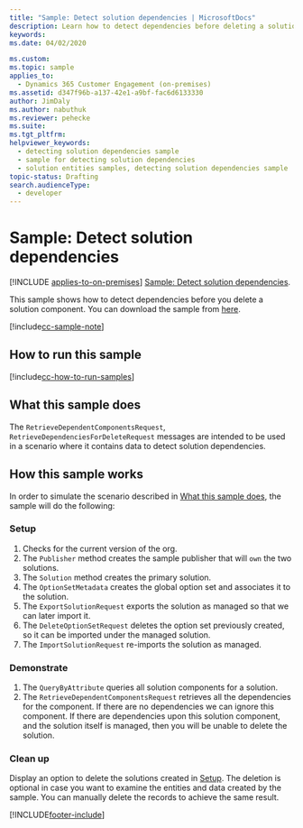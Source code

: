```yaml
---
title: "Sample: Detect solution dependencies | MicrosoftDocs"
description: Learn how to detect dependencies before deleting a solution component with this code sample for Dynamics 365 Customer Engagement (on-premises).
keywords: 
ms.date: 04/02/2020

ms.custom: 
ms.topic: sample
applies_to: 
  - Dynamics 365 Customer Engagement (on-premises)
ms.assetid: d347f96b-a137-42e1-a9bf-fac6d6133330
author: JimDaly
ms.author: nabuthuk
ms.reviewer: pehecke
ms.suite: 
ms.tgt_pltfrm: 
helpviewer_keywords: 
  - detecting solution dependencies sample
  - sample for detecting solution dependencies
  - solution entities samples, detecting solution dependencies sample
topic-status: Drafting
search.audienceType: 
  - developer
---
```


# Sample: Detect solution dependencies

[!INCLUDE [applies-to-on-premises](../includes/applies-to-on-premises.md)] [Sample: Detect solution dependencies](/powerapps/developer/common-data-service/org-service/samples/detect-solution-dependencies).

This sample shows how to detect dependencies before you delete a solution component. You can download the sample from [here](https://github.com/Microsoft/PowerApps-Samples/tree/master/dataverse/orgsvc/CSharp/SolutionDependencies).


[!include[cc-sample-note](includes/cc-sample-note.md)]

## How to run this sample

[!include[cc-how-to-run-samples](includes/cc-how-to-run-PA-samples.md)]

## What this sample does

The `RetrieveDependentComponentsRequest`, `RetrieveDependenciesForDeleteRequest` messages are intended to be used in a scenario where it contains data to detect solution dependencies. 
## How this sample works

In order to simulate the scenario described in [What this sample does](#what-this-sample-does), the sample will do the following:

### Setup

1. Checks for the current version of the org.
1. The `Publisher` method creates the sample publisher that will `own` the two solutions.
1. The `Solution` method creates the primary solution.
1. The `OptionSetMetadata` creates the global option set and associates it to the solution.
1. The `ExportSolutionRequest` exports the solution as managed so that we can later import it.
1. The `DeleteOptionSetRequest` deletes the option set previously created, so it can be imported under the managed solution.
1. The `ImportSolutionRequest` re-imports the solution as managed.

### Demonstrate

1. The `QueryByAttribute` queries all solution components for a solution.
1. The `RetrieveDependentComponentsRequest` retrieves all the dependencies for the component. If there are no dependencies we can ignore this component. If there are dependencies upon this solution component, and the solution itself is managed, then you will be unable to delete the solution.

### Clean up

Display an option to delete the solutions created in [Setup](#setup). The deletion is optional in case you want to examine the entities and data created by the sample. You can manually delete the records to achieve the same result.


[!INCLUDE[footer-include](../../../includes/footer-banner.md)]
